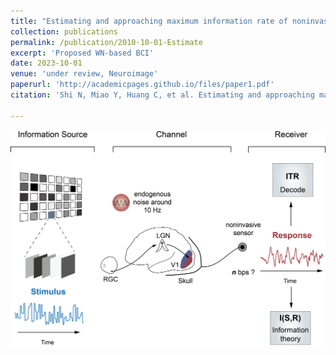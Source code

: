 ```yaml
---
title: "Estimating and approaching maximum information rate of noninvasive visual brain-computer interface"
collection: publications
permalink: /publication/2010-10-01-Estimate
excerpt: 'Proposed WN-based BCI'
date: 2023-10-01
venue: 'under review, Neuroimage'
paperurl: 'http://academicpages.github.io/files/paper1.pdf'
citation: 'Shi N, Miao Y, Huang C, et al. Estimating and approaching maximum information rate of noninvasive visual brain-computer interface[J]. arXiv preprint arXiv:2308.13232, 2023.'

---
```


<!-- [Download paper here](http://academicpages.github.io/files/paper1.pdf) -->

![Illustration of information channel](../images/channel_estimate.png)
